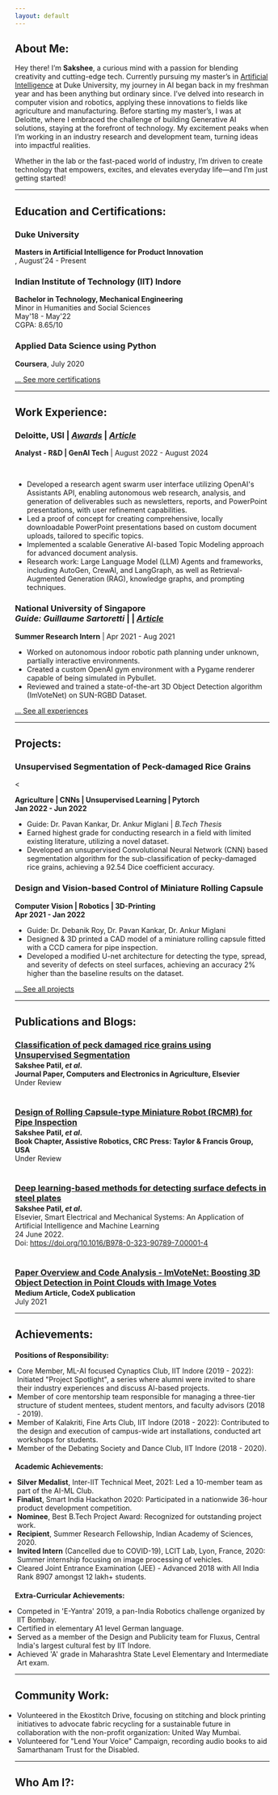```yaml
---
layout: default
---
```

## About Me:

Hey there! I’m **Sakshee**, a curious mind with a passion for blending creativity and cutting-edge tech. Currently pursuing my master’s in [Artificial Intelligence](https://ai.meng.duke.edu/degree) at Duke University, my journey in AI began back in my freshman year and has been anything but ordinary since. I’ve delved into research in computer vision and robotics, applying these innovations to fields like agriculture and manufacturing. Before starting my master’s, I was at Deloitte, where I embraced the challenge of building Generative AI solutions, staying at the forefront of technology. My excitement peaks when I’m working in an industry research and development team, turning ideas into impactful realities.

Whether in the lab or the fast-paced world of industry, I’m driven to create technology that empowers, excites, and elevates everyday life—and I’m just getting started!

---

## Education and Certifications:

<div class="card">
  <h3>Duke University</h3>
  <p><b>Masters in Artificial Intelligence for Product Innovation</b><br>, 
  August'24 - Present</p>
</div>

<div class="card">
  <h3>Indian Institute of Technology (IIT) Indore </h3>
  <p><b>Bachelor in Technology, Mechanical Engineering</b><br>
  Minor in Humanities and Social Sciences<br>
  May'18 - May'22<br>
  CGPA: 8.65/10</p>
</div>

<div class="card">
  <h3>Applied Data Science using Python </h3>
  <p><b>Coursera</b>, July 2020</p>
  <a href="https://www.coursera.org/account/accomplishments/records/MUYD3HKCTGZS?utm_source=link&utm_medium=certificate&utm_content=cert_image&utm_campaign=sharing_cta&utm_product=course"><span class="card-link-spanner"></span></a>
</div>

[... See more certifications](./certifications)

---

## Work Experience:

<div class="card">
  <h3>Deloitte, USI | <a href="https://drive.google.com/drive/folders/1Cer30GNiFHtipCs6lIr2nM3kPn71Wntr?usp=sharing"><em>Awards</em><i class="fa-solid fa-link"></i></a> | <a href="https://saksheepatil05.medium.com/demystifying-langgraph-a-beginner-friendly-dive-into-langgraph-concepts-5ffe890ddac0"><em>Article</em><i class="fa-solid fa-link"></i></a></h3>
  <p><b>Analyst - R&D | GenAI Tech</b> | August 2022 - August 2024</p><br>
  <ul>
    <li>Developed a research agent swarm user interface utilizing OpenAI's Assistants API, enabling autonomous web research, analysis, and generation of deliverables such as newsletters, reports, and PowerPoint presentations, with user refinement capabilities.</li>
    <li>Led a proof of concept for creating comprehensive, locally downloadable PowerPoint presentations based on custom document uploads, tailored to specific topics.</li>
    <li>Implemented a scalable Generative AI-based Topic Modeling approach for advanced document analysis.</li>
    <li>Research work: Large Language Model (LLM) Agents and frameworks, including AutoGen, CrewAI, and LangGraph, as well as Retrieval-Augmented Generation (RAG), knowledge graphs, and prompting techniques.</li>
  </ul>
</div>

<div class="card">
  <h3>National University of Singapore<br>
  <em>Guide: Guillaume Sartoretti</em> | <a href="https://github.com/Sakshee5/imvotenet"><i class="fa-brands fa-github"></i></a> | <a href="https://medium.com/codex/imvotenet-paper-review-and-code-analysis-bf103117b32e"><em>Article</em><i class="fa-solid fa-link"></i></a></h3>
  <p><b>Summer Research Intern</b> | Apr 2021 - Aug 2021</p>
  <ul>
    <li>Worked on autonomous indoor robotic path planning under unknown, partially interactive environments.</li>
    <li>Created a custom OpenAI gym environment with a Pygame renderer capable of being simulated in Pybullet.</li>
    <li>Reviewed and trained a state-of-the-art 3D Object Detection algorithm (ImVoteNet) on SUN-RGBD Dataset.</li>
  </ul>
</div>

[... See all experiences](./work-experiences)

---

## Projects:

<div class="card">
  <h3>Unsupervised Segmentation of Peck-damaged Rice Grains<a href="https://github.com/Sakshee5/Rice-Grain-Quality-Inspection-/tree/main"><i class="fa-solid fa-github"></i></a></h3><
  <p><b>Agriculture | CNNs | Unsupervised Learning | Pytorch <br>
  Jan 2022 - Jun 2022</b></p>
  <ul>
    <li>Guide: Dr. Pavan Kankar, Dr. Ankur Miglani | <em>B.Tech Thesis</em></li>
    <li>Earned highest grade for conducting research in a field with limited existing literature, utilizing a novel dataset.</li>
    <li>Developed an unsupervised Convolutional Neural Network (CNN) based segmentation algorithm for the sub-classification of pecky-damaged rice grains, achieving a 92.54 Dice coefficient accuracy.</li>
  </ul>
</div>

<div class="card">
  <h3>Design and Vision-based Control of Miniature Rolling Capsule<a href="https://github.com/Sakshee5/Steel-Defect-Detection"><i class="fa-solid fa-github"></i></a></h3>
  <p><b>Computer Vision | Robotics | 3D-Printing<br>
  Apr 2021 - Jan 2022</b></p>
  <ul>
    <li>Guide: Dr. Debanik Roy, Dr. Pavan Kankar, Dr. Ankur Miglani</li>
    <li>Designed & 3D printed a CAD model of a miniature rolling capsule fitted with a CCD camera for pipe inspection.</li>
    <li>Developed a modified U-net architecture for detecting the type, spread, and severity of defects on steel surfaces, achieving an accuracy 2% higher than the baseline results on the dataset.</li>
  </ul>
</div>

[... See all projects](./projects)

---

## Publications and Blogs:

<h3 style="margin-bottom:2px; color:var(--clr-a-text);">
  <a href="https://drive.google.com/drive/folders/1Zj8FODrQZ28_UUHMtTjT-vnnxOufIv9t?usp=sharing">
    Classification of peck damaged rice grains using Unsupervised Segmentation
  </a>
</h3>
<p style="margin:0;">
  <b>Sakshee Patil, <i>et al</i>.</b><br>
  <b>Journal Paper, Computers and Electronics in Agriculture, Elsevier</b><br>
  Under Review<br>
</p>

<br>

<h3 style="margin-bottom:2px; color:var(--clr-a-text);">
  <a href="https://drive.google.com/drive/folders/1SeUJt5s16n4aFpP1cEXWcC-AxzqBd5T0?usp=sharing">
    Design of Rolling Capsule-type Miniature Robot (RCMR) for Pipe Inspection
  </a>
</h3>
<p style="margin:0;">
  <b>Sakshee Patil, <i>et al</i>.</b><br>
  <b>Book Chapter, Assistive Robotics, CRC Press: Taylor & Francis Group, USA</b><br>
  Under Review<br>
</p>

<br>

<h3 style="margin-bottom:2px; color:var(--clr-a-text);"><a href="https://www.sciencedirect.com/science/article/pii/B9780323907897000014">Deep learning-based methods for detecting surface defects in steel plates</a></h3>
<p style="margin:0;"><b>Sakshee Patil, <i>et al</i>.</b><br>
Elsevier, Smart Electrical and Mechanical Systems: An Application of Artificial Intelligence and Machine Learning<br>
24 June 2022.<br>
Doi: <a href="https://doi.org/10.1016/B978-0-323-90789-7.00001-4">https://doi.org/10.1016/B978-0-323-90789-7.00001-4</a></p>

<br>

<h3 style="margin-bottom:2px; color:var(--clr-a-text);">
  <a href="https://medium.com/codex/imvotenet-paper-review-and-code-analysis-bf103117b32e">
    Paper Overview and Code Analysis - ImVoteNet: Boosting 3D Object Detection in Point Clouds with Image Votes
  </a>
</h3>
<p style="margin:0;">
  <b>Medium Article, CodeX publication</b><br>
  July 2021<br>
</p>

---

## Achievements:

<h4 style="margin-bottom:5px;">Positions of Responsibility:</h4>
<ul style="margin-left: -1.4em;">
  <li>Core Member, ML-AI focused Cynaptics Club, IIT Indore (2019 - 2022): Initiated "Project Spotlight", a series where alumni were invited to share their industry experiences and discuss AI-based projects.</li>
  <li>Member of core mentorship team responsible for managing a three-tier structure of student mentees, student mentors, and faculty advisors (2018 - 2019).</li>
  <li>Member of Kalakriti, Fine Arts Club, IIT Indore (2018 - 2022): Contributed to the design and execution of campus-wide art installations, conducted art workshops for students.</li>
  <li>Member of the Debating Society and Dance Club, IIT Indore (2018 - 2020).</li>
            
</ul>

<h4 style="margin-bottom:5px;">Academic Achievements:</h4>
<ul style="margin-left: -1.4em;">
  <li><strong>Silver Medalist</strong>, Inter-IIT Technical Meet, 2021: Led a 10-member team as part of the AI-ML Club.</li>
  <li><strong>Finalist</strong>, Smart India Hackathon 2020: Participated in a nationwide 36-hour product development competition.</li>
  <li><strong>Nominee</strong>, Best B.Tech Project Award: Recognized for outstanding project work.</li>
  <li><strong>Recipient</strong>, Summer Research Fellowship, Indian Academy of Sciences, 2020.</li>
  <li><strong>Invited Intern</strong> (Cancelled due to COVID-19), LCIT Lab, Lyon, France, 2020: Summer internship focusing on 
  image processing of vehicles.</li>
  <li> Cleared Joint Entrance Examination (JEE) - Advanced 2018 with All India Rank 8907 amongst 12 lakh+ students. </li>
        
</ul>

<h4 style="margin-bottom:5px;">Extra-Curricular Achievements:</h4>
<ul style="margin-left: -1.4em;">
  <li>Competed in 'E-Yantra' 2019, a pan-India Robotics challenge organized by IIT Bombay.</li>
  <li>Certified in elementary A1 level German language.</li>
  <li>Served as a member of the Design and Publicity team for Fluxus, Central India's largest cultural fest by IIT Indore.</li>
  <li>Achieved 'A' grade in Maharashtra State Level Elementary and Intermediate Art exam.</li>

</ul>

---

## Community Work:

<ul style="margin-left: -1.4em;">
  <li>Volunteered in the Ekostitch Drive, focusing on stitching and block printing initiatives to advocate fabric recycling for a sustainable future in collaboration with the non-profit organization: United Way Mumbai.</li>
  <li>Volunteered for "Lend Your Voice" Campaign, recording audio books to aid Samarthanam Trust for the Disabled.</li>
</ul>

---

## Who Am I?:
